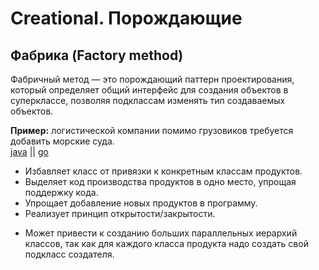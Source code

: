 # Creational. Порождающие

## Фабрика (Factory method)

Фабричный метод — это порождающий паттерн проектирования, который определяет общий интерфейс для создания объектов в
суперклассе, позволяя подклассам изменять тип создаваемых объектов.

**Пример:** логистической компании помимо грузовиков требуется добавить морские суда.  
[java](1-creational/factory/main.java) || [go](1-creational/factory/main.go)  

+ Избавляет класс от привязки к конкретным классам продуктов.  
+ Выделяет код производства продуктов в одно место, упрощая поддержку кода.  
+ Упрощает добавление новых продуктов в программу.    
+ Реализует принцип открытости/закрытости.  

- Может привести к созданию больших параллельных иерархий классов, так как для каждого класса продукта надо создать 
свой подкласс создателя.